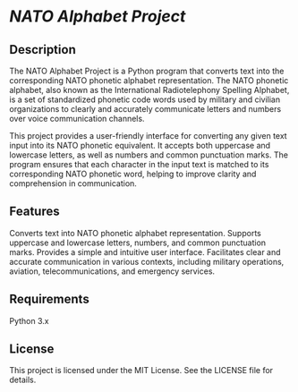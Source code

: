 
# ***NATO Alphabet Project***

## Description
The NATO Alphabet Project is a Python program that converts text into the corresponding NATO phonetic alphabet representation. The NATO phonetic alphabet, also known as the International Radiotelephony Spelling Alphabet, is a set of standardized phonetic code words used by military and civilian organizations to clearly and accurately communicate letters and numbers over voice communication channels.

This project provides a user-friendly interface for converting any given text input into its NATO phonetic equivalent. It accepts both uppercase and lowercase letters, as well as numbers and common punctuation marks. The program ensures that each character in the input text is matched to its corresponding NATO phonetic word, helping to improve clarity and comprehension in communication.

## Features
Converts text into NATO phonetic alphabet representation.
Supports uppercase and lowercase letters, numbers, and common punctuation marks.
Provides a simple and intuitive user interface.
Facilitates clear and accurate communication in various contexts, including military operations, aviation, telecommunications, and emergency services.

## Requirements
Python 3.x
## License
This project is licensed under the MIT License. See the LICENSE file for details.
